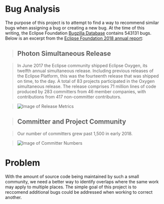 # Bug Analysis

The purpose of this project is to attempt to find a way to recommend similar bugs when assigning a bug or creating a new bug.
At the time of this writing, the Eclipse Foundation [Bugzilla Database](https://bugs.eclipse.org/bugs/) contains 543131 bugs. Below is an excerpt from the [Eclipse Foundation 2018 annual report](https://www.eclipse.org/org/foundation/reports/annual_report.php):

> ## Photon Simultaneous Release

> In June 2017 the Eclipse community shipped Eclipse Oxygen, its twelfth annual simultaneous release. Including previous releases of the Eclipse Platform, this was the fourteenth release that was shipped on time, to the day. A total of 83 projects participated in the Oxygen simultaneous release. The release comprises 71 million lines of code produced by 283 committers from 46 member companies, with contributions from 417 non-committer contributors.

> ![Image of Release Metrics](https://www.eclipse.org/images/reports/2018_simultaneous-release-metrics.png "Release Metrics")

> ## Committer and Project Community

> Our number of committers grew past 1,500 in early 2018.

> ![Image of Committer Numbers](https://www.eclipse.org/images/reports/2018_community.png "Community Metrics")

# Problem

With the amount of source code being maintained by such a small community, we need a better way to identify overlaps where the same work may apply to multiple places. The simple goal of this project is to reccomend additional bugs could be addressed when working to correct another.
